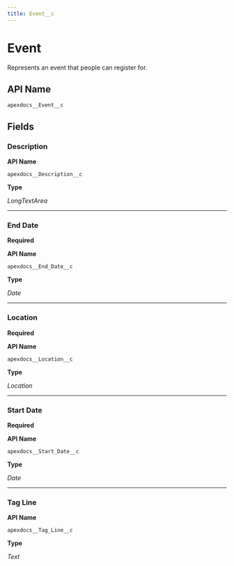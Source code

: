 ```yaml
---
title: Event__c
---
```


# Event

Represents an event that people can register for.

## API Name
`apexdocs__Event__c`

## Fields
### Description

**API Name**

`apexdocs__Description__c`

**Type**

*LongTextArea*

---
### End Date
**Required**

**API Name**

`apexdocs__End_Date__c`

**Type**

*Date*

---
### Location
**Required**

**API Name**

`apexdocs__Location__c`

**Type**

*Location*

---
### Start Date
**Required**

**API Name**

`apexdocs__Start_Date__c`

**Type**

*Date*

---
### Tag Line

**API Name**

`apexdocs__Tag_Line__c`

**Type**

*Text*